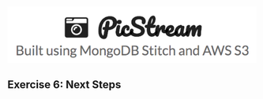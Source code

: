 ![PicStream | Built using MongoDB Stitch and AWS S3](../picstream_logo.png)

## Exercise 6: Next Steps
